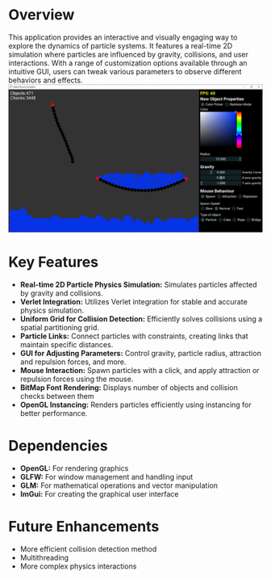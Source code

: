 # Overview
This  application provides an interactive and visually engaging way to explore the dynamics of particle systems. It features a real-time 2D simulation where particles are influenced by gravity, collisions, and user interactions. With a range of customization options available through an intuitive GUI, users can tweak various parameters to observe different behaviors and effects.
![Preview screenshot](screenshot.png)
# Key Features
- **Real-time 2D Particle Physics Simulation:** Simulates particles affected by gravity and collisions.
- **Verlet Integration:** Utilizes Verlet integration for stable and accurate physics simulation.
- **Uniform Grid for Collision Detection:** Efficiently solves collisions using a spatial partitioning grid.
- **Particle Links:** Connect particles with constraints, creating links that maintain specific distances.
- **GUI for Adjusting Parameters:** Control gravity, particle radius, attraction and repulsion forces, and more.
- **Mouse Interaction:** Spawn particles with a click, and apply attraction or repulsion forces using the mouse.
- **BitMap Font Rendering:** Displays number of objects and collision checks between them
- **OpenGL Instancing:** Renders particles efficiently using instancing for better performance.
# Dependencies
- **OpenGL:** For rendering graphics
- **GLFW:** For window management and handling input
- **GLM:** For mathematical operations and vector manipulation
- **ImGui:** For creating the graphical user interface
# Future Enhancements
- More efficient collision detection method
- Multithreading
- More complex physics interactions
